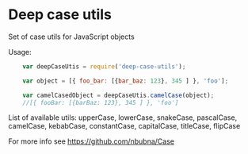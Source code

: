 # Deep case utils

Set of case utils for JavaScript objects

Usage:

```js
	var deepCaseUtis = require('deep-case-utils');

	var object = [{ foo_bar: [{bar_baz: 123}, 345 ] }, 'foo'];

	var camelCasedObject = deepCaseUtis.camelCase(object);
	//[{ fooBar: [{barBaz: 123}, 345 ] }, 'foo']

```
List of available utils: 
	upperCase,
	lowerCase,
	snakeCase,
	pascalCase,
	camelCase,
	kebabCase,
	constantCase,
	capitalCase,
	titleCase,
	flipCase

For more info see https://github.com/nbubna/Case